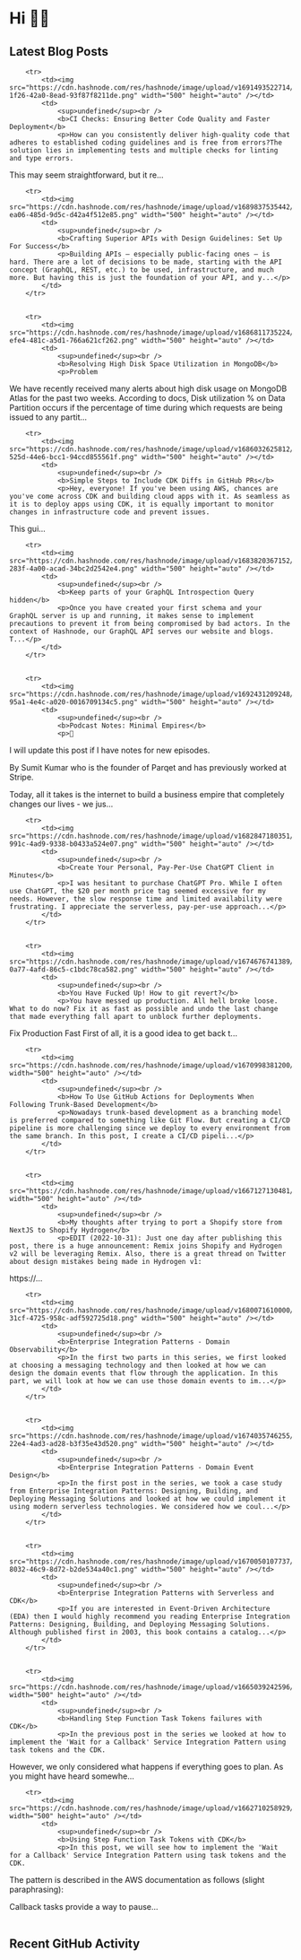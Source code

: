 # Hi 👋🏼

## Latest Blog Posts

<!-- HASHNODE_POSTS:START -->
<table>
	
		<tr>
			<td><img src="https://cdn.hashnode.com/res/hashnode/image/upload/v1691493522714/21672c1e-1f26-42a0-8ead-93f87f8211de.png" width="500" height="auto" /></td>
			<td>
				<sup>undefined</sup><br />
				<b>CI Checks: Ensuring Better Code Quality and Faster Deployment</b>
				<p>How can you consistently deliver high-quality code that adheres to established coding guidelines and is free from errors?The solution lies in implementing tests and multiple checks for linting and type errors.
This may seem straightforward, but it re...</p>
			</td>
		</tr>
		

		<tr>
			<td><img src="https://cdn.hashnode.com/res/hashnode/image/upload/v1689837535442/efafa971-ea06-485d-9d5c-d42a4f512e85.png" width="500" height="auto" /></td>
			<td>
				<sup>undefined</sup><br />
				<b>Crafting Superior APIs with Design Guidelines: Set Up For Success</b>
				<p>Building APIs – especially public-facing ones – is hard. There are a lot of decisions to be made, starting with the API concept (GraphQL, REST, etc.) to be used, infrastructure, and much more. But having this is just the foundation of your API, and y...</p>
			</td>
		</tr>
		

		<tr>
			<td><img src="https://cdn.hashnode.com/res/hashnode/image/upload/v1686811735224/86d7f207-efe4-481c-a5d1-766a621cf262.png" width="500" height="auto" /></td>
			<td>
				<sup>undefined</sup><br />
				<b>Resolving High Disk Space Utilization in MongoDB</b>
				<p>Problem
We have recently received many alerts about high disk usage on MongoDB Atlas for the past two weeks.
According to docs, Disk utilization % on Data Partition occurs if the percentage of time during which requests are being issued to any partit...</p>
			</td>
		</tr>
		

		<tr>
			<td><img src="https://cdn.hashnode.com/res/hashnode/image/upload/v1686032625812/72664174-525d-44e6-bcc1-94ccd855561f.png" width="500" height="auto" /></td>
			<td>
				<sup>undefined</sup><br />
				<b>Simple Steps to Include CDK Diffs in GitHub PRs</b>
				<p>Hey, everyone! If you've been using AWS, chances are you've come across CDK and building cloud apps with it. As seamless as it is to deploy apps using CDK, it is equally important to monitor changes in infrastructure code and prevent issues.
This gui...</p>
			</td>
		</tr>
		

		<tr>
			<td><img src="https://cdn.hashnode.com/res/hashnode/image/upload/v1683820367152/f890c01d-283f-4a00-acad-34bc2d2542e4.png" width="500" height="auto" /></td>
			<td>
				<sup>undefined</sup><br />
				<b>Keep parts of your GraphQL Introspection Query hidden</b>
				<p>Once you have created your first schema and your GraphQL server is up and running, it makes sense to implement precautions to prevent it from being compromised by bad actors. In the context of Hashnode, our GraphQL API serves our website and blogs. T...</p>
			</td>
		</tr>
		

		<tr>
			<td><img src="https://cdn.hashnode.com/res/hashnode/image/upload/v1692431209248/be1eb663-95a1-4e4c-a020-0016709134c5.png" width="500" height="auto" /></td>
			<td>
				<sup>undefined</sup><br />
				<b>Podcast Notes: Minimal Empires</b>
				<p>💁
I will update this post if I have notes for new episodes.


By Sumit Kumar who is the founder of Parqet and has previously worked at Stripe.

Today, all it takes is the internet to build a business empire that completely changes our lives - we jus...</p>
			</td>
		</tr>
		

		<tr>
			<td><img src="https://cdn.hashnode.com/res/hashnode/image/upload/v1682847180351/28c62519-991c-4ad9-9338-b0433a524e07.png" width="500" height="auto" /></td>
			<td>
				<sup>undefined</sup><br />
				<b>Create Your Personal, Pay-Per-Use ChatGPT Client in Minutes</b>
				<p>I was hesitant to purchase ChatGPT Pro. While I often use ChatGPT, the $20 per month price tag seemed excessive for my needs. However, the slow response time and limited availability were frustrating. I appreciate the serverless, pay-per-use approach...</p>
			</td>
		</tr>
		

		<tr>
			<td><img src="https://cdn.hashnode.com/res/hashnode/image/upload/v1674676741389/9ef44422-0a77-4afd-86c5-c1bdc78ca582.png" width="500" height="auto" /></td>
			<td>
				<sup>undefined</sup><br />
				<b>You Have Fucked Up! How to git revert?</b>
				<p>You have messed up production. All hell broke loose. What to do now? Fix it as fast as possible and undo the last change that made everything fall apart to unblock further deployments.
Fix Production Fast
First of all, it is a good idea to get back t...</p>
			</td>
		</tr>
		

		<tr>
			<td><img src="https://cdn.hashnode.com/res/hashnode/image/upload/v1670998381200/knD6Ik8oS.png" width="500" height="auto" /></td>
			<td>
				<sup>undefined</sup><br />
				<b>How To Use GitHub Actions for Deployments When Following Trunk-Based Development</b>
				<p>Nowadays trunk-based development as a branching model is preferred compared to something like Git Flow. But creating a CI/CD pipeline is more challenging since we deploy to every environment from the same branch. In this post, I create a CI/CD pipeli...</p>
			</td>
		</tr>
		

		<tr>
			<td><img src="https://cdn.hashnode.com/res/hashnode/image/upload/v1667127130481/ibn1OU0_N.png" width="500" height="auto" /></td>
			<td>
				<sup>undefined</sup><br />
				<b>My thoughts after trying to port a Shopify store from NextJS to Shopify Hydrogen</b>
				<p>EDIT (2022-10-31): Just one day after publishing this post, there is a huge announcement: Remix joins Shopify and Hydrogen v2 will be leveraging Remix. Also, there is a great thread on Twitter about design mistakes being made in Hydrogen v1:
https://...</p>
			</td>
		</tr>
		

		<tr>
			<td><img src="https://cdn.hashnode.com/res/hashnode/image/upload/v1680071610000/cae5b578-31cf-4725-958c-adf592725d18.png" width="500" height="auto" /></td>
			<td>
				<sup>undefined</sup><br />
				<b>Enterprise Integration Patterns - Domain Observability</b>
				<p>In the first two parts in this series, we first looked at choosing a messaging technology and then looked at how we can design the domain events that flow through the application. In this part, we will look at how we can use those domain events to im...</p>
			</td>
		</tr>
		

		<tr>
			<td><img src="https://cdn.hashnode.com/res/hashnode/image/upload/v1674035746255/08d399f9-22e4-4ad3-ad28-b3f35e43d520.png" width="500" height="auto" /></td>
			<td>
				<sup>undefined</sup><br />
				<b>Enterprise Integration Patterns - Domain Event Design</b>
				<p>In the first post in the series, we took a case study from Enterprise Integration Patterns: Designing, Building, and Deploying Messaging Solutions and looked at how we could implement it using modern serverless technologies. We considered how we coul...</p>
			</td>
		</tr>
		

		<tr>
			<td><img src="https://cdn.hashnode.com/res/hashnode/image/upload/v1670050107737/4bc81b2a-8032-46c9-8d72-b2de534a40c1.png" width="500" height="auto" /></td>
			<td>
				<sup>undefined</sup><br />
				<b>Enterprise Integration Patterns with Serverless and CDK</b>
				<p>If you are interested in Event-Driven Architecture (EDA) then I would highly recommend you reading Enterprise Integration Patterns: Designing, Building, and Deploying Messaging Solutions. Although published first in 2003, this book contains a catalog...</p>
			</td>
		</tr>
		

		<tr>
			<td><img src="https://cdn.hashnode.com/res/hashnode/image/upload/v1665039242596/OB1ibAidm.png" width="500" height="auto" /></td>
			<td>
				<sup>undefined</sup><br />
				<b>Handling Step Function Task Tokens failures with CDK</b>
				<p>In the previous post in the series we looked at how to implement the 'Wait for a Callback' Service Integration Pattern using task tokens and the CDK.
However, we only considered what happens if everything goes to plan. As you might have heard somewhe...</p>
			</td>
		</tr>
		

		<tr>
			<td><img src="https://cdn.hashnode.com/res/hashnode/image/upload/v1662710258929/_ZGt5uPmW.png" width="500" height="auto" /></td>
			<td>
				<sup>undefined</sup><br />
				<b>Using Step Function Task Tokens with CDK</b>
				<p>In this post, we will see how to implement the 'Wait for a Callback' Service Integration Pattern using task tokens and the CDK.
The pattern is described in the AWS documentation as follows (slight paraphrasing):

Callback tasks provide a way to pause...</p>
			</td>
		</tr>
		
</table>
<!-- HASHNODE_POSTS:END -->

## Recent GitHub Activity

<!--START_SECTION:activity-->
